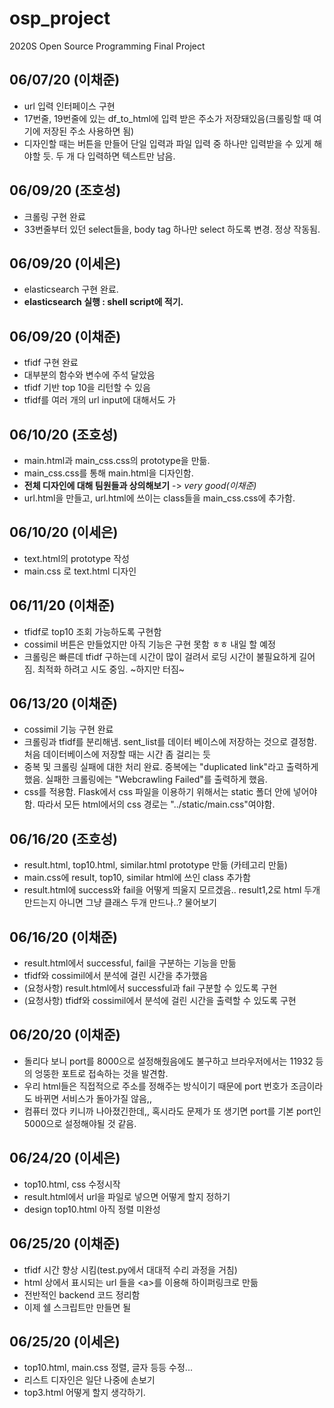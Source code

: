 # osp_project
2020S Open Source Programming Final Project

06/07/20 (이채준)
---
- url 입력 인터페이스 구현
- 17번줄, 19번줄에 있는 df_to_html에 입력 받은 주소가 저장돼있음(크롤링할 때 여기에 저장된 주소 사용하면 됨)
- 디자인할 때는 버튼을 만들어 단일 입력과 파일 입력 중 하나만 입력받을 수 있게 해야할 듯. 두 개 다 입력하면 텍스트만 남음.

06/09/20 (조호성)
---
- 크롤링 구현 완료
- 33번줄부터 있던 select들을, body tag 하나만 select 하도록 변경. 정상 작동됨.

06/09/20 (이세은)
---
- elasticsearch 구현 완료.
- **elasticsearch 실행 : shell script에 적기.**

06/09/20 (이채준)
---
- tfidf 구현 완료
- 대부분의 함수와 변수에 주석 달았음
- tfidf 기반 top 10을 리턴할 수 있음
- tfidf를 여러 개의 url input에 대해서도 가

06/10/20 (조호성)
---
- main.html과 main_css.css의 prototype을 만듦.
- main_css.css를 통해 main.html을 디자인함.
- **전체 디자인에 대해 팀원들과 상의해보기** -> *very good(이채준)*
- url.html을 만들고, url.html에 쓰이는 class들을 main_css.css에 추가함.

06/10/20 (이세은)
---
- text.html의 prototype 작성
- main.css 로 text.html 디자인

06/11/20 (이채준)
---
- tfidf로 top10 조회 가능하도록 구현함
- cossimil 버튼은 만들었지만 아직 기능은 구현 못함 ㅎㅎ 내일 할 예정
- 크롤링은 빠른데 tfidf 구하는데 시간이 많이 걸려서 로딩 시간이 불필요하게 길어짐. 최적화 하려고 시도 중임. ~하지만 터짐~

06/13/20 (이채준)
---
- cossimil 기능 구현 완료
- 크롤링과 tfidf를 분리해냄. sent_list를 데이터 베이스에 저장하는 것으로 결정함. 처음 데이터베이스에 저장할 때는 시간 좀 걸리는 듯
- 중복 및 크롤링 실패에 대한 처리 완료. 중복에는 "duplicated link"라고 출력하게 했음. 실패한 크롤링에는 "Webcrawling Failed"를 출력하게 했음.
- css를 적용함. Flask에서 css 파일을 이용하기 위해서는 static 폴더 안에 넣어야 함. 따라서 모든 html에서의 css 경로는 "../static/main.css"여야함.

06/16/20 (조호성)
---
- result.html, top10.html, similar.html prototype 만듦 (카테고리 만듦)
- main.css에 result, top10, similar html에 쓰인 class 추가함
- result.html에 success와 fail을 어떻게 띄울지 모르겠음.. result1,2로 html 두개 만드는지 아니면 그냥 클래스 두개 만드나..? 물어보기

06/16/20 (이채준)
---
- result.html에서 successful, fail을 구분하는 기능을 만듦
- tfidf와 cossimil에서 분석에 걸린 시간을 추가했음
- (요청사항) result.html에서 successful과 fail 구분할 수 있도록 구현
- (요청사항) tfidf와 cossimil에서 분석에 걸린 시간을 출력할 수 있도록 구현

06/20/20 (이채준)
---
- 돌리다 보니 port를 8000으로 설정해줬음에도 불구하고 브라우저에서는 11932 등의 엉뚱한 포트로 접속하는 것을 발견함.
- 우리 html들은 직접적으로 주소를 정해주는 방식이기 때문에 port 번호가 조금이라도 바뀌면 서비스가 돌아가질 않음,,
- 컴퓨터 껐다 키니까 나아졌긴한데,, 혹시라도 문제가 또 생기면 port를 기본 port인 5000으로 설정해야될 것 같음.

06/24/20 (이세은)
---
- top10.html, css 수정시작
- result.html에서 url을 파일로 넣으면 어떻게 할지 정하기
- design top10.html 아직 정렬 미완성

06/25/20 (이채준)
---
- tfidf 시간 향상 시킴(test.py에서 대대적 수리 과정을 거침)
- html 상에서 표시되는 url 들을 \<a\>를 이용해 하이퍼링크로 만듦
- 전반적인 backend 코드 정리함
- 이제 쉘 스크립트만 만들면 될

06/25/20 (이세은)
---
- top10.html, main.css 정렬, 글자 등등 수정...
- 리스트 디자인은 일단 나중에 손보기
- top3.html 어떻게 할지 생각하기.
